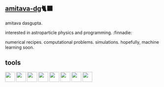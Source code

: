 ## [amitava-dg](https://github.com/amitava-dg)🐈‍⬛
amitava dasgupta. <br>

interested in astroparticle physics and programming. :finnadie:

numerical recipes. computational problems. simulations. hopefully, machine learning soon.

## tools 
<img height="32" width="32" src="https://cdn.simpleicons.org/python/3776ab" /> <img height="32" width="32" src="https://cdn.simpleicons.org/spyderide/ff0000" /> <img height="32" width="32" src="https://cdn.simpleicons.org/jupyter/f37626" /> <img height="32" width="32" src="https://cdn.simpleicons.org/numpy/013243" /> <img height="32" width="32" src="https://cdn.simpleicons.org/scipy/8caae6" /> <img height="32" width="32" src="https://cdn.simpleicons.org/fortran/734f96" /> <img height="32" width="32" src="https://cdn.simpleicons.org/anaconda/44a833" /> <img height="32" width="32" src="https://cdn.simpleicons.org/pytorch/ee4c2c" />
